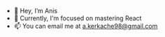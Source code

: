 - 👋 Hey, I’m Anis
- 🌱 Currently, I'm focused on mastering React
- 📫 You can email me at [a.kerkache98@gmail.com](mailto:a.kerkache98@gmail.com)
